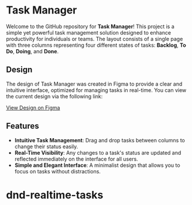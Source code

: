 # Task Manager

Welcome to the GitHub repository for **Task Manager**! This project is a simple yet powerful task management solution designed to enhance productivity for individuals or teams. The layout consists of a single page with three columns representing four different states of tasks: **Backlog**, **To Do**, **Doing**, and **Done**.

## Design

The design of Task Manager was created in Figma to provide a clear and intuitive interface, optimized for managing tasks in real-time. You can view the current design via the following link:

[View Design on Figma](<#https://www.figma.com/file/852WnjhamWbx82LbwyYX6l/Task-Tracker-for-Small-and-Medium-sized-Businesses-(Community)?type=design&node-id=0-1&mode=design&t=ym0bTLZzrc2lAB4l-0>)

## Features

- **Intuitive Task Management**: Drag and drop tasks between columns to change their status easily.
- **Real-Time Visibility**: Any changes to a task's status are updated and reflected immediately on the interface for all users.
- **Simple and Elegant Interface**: A minimalist design that allows you to focus on tasks without distractions.

# dnd-realtime-tasks
